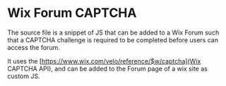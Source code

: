 # Wix Forum CAPTCHA

The source file is a snippet of JS that can be added to a Wix Forum such that a CAPTCHA challenge is required to be completed before users can access the forum. 

It uses the [https://www.wix.com/velo/reference/$w/captcha](Wix CAPTCHA API), and can be added to the Forum page of a wix site as custom JS. 


